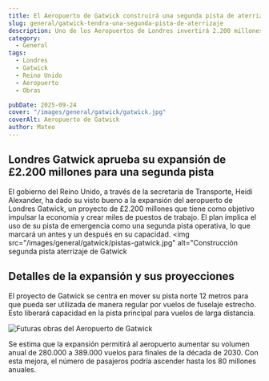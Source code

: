 ```yaml
---
title: El Aeropuerto de Gatwick construirá una segunda pista de aterrizaje
slug: general/gatwick-tendra-una-segunda-pista-de-aterrizaje
description: Uno de los Aeropuertos de Londres invertirá 2.200 millones de libras.
category:
  - General
tags:
  - Londres
  - Gatwick
  - Reino Unido
  - Aeropuerto
  - Obras

pubDate: 2025-09-24
cover: "/images/general/gatwick/gatwick.jpg"
coverAlt: Aeropuerto de Gatwick
author: Mateo
---
```


## Londres Gatwick aprueba su expansión de £2.200 millones para una segunda pista
El gobierno del Reino Unido, a través de la secretaria de Transporte, Heidi Alexander, ha dado su visto bueno a la expansión del aeropuerto de Londres Gatwick, un proyecto de £2.200 millones que tiene como objetivo impulsar la economía y crear miles de puestos de trabajo. El plan implica el uso de su pista de emergencia como una segunda pista operativa, lo que marcará un antes y un después en su capacidad.
<img src="/images/general/gatwick/pistas-gatwick.jpg" alt="Construcción segunda pista aterrizaje de Gatwick

## Detalles de la expansión y sus proyecciones
El proyecto de Gatwick se centra en mover su pista norte 12 metros para que pueda ser utilizada de manera regular por vuelos de fuselaje estrecho. Esto liberará capacidad en la pista principal para vuelos de larga distancia.

<img src="/images/general/gatwick/gatwick2.webp" alt="Futuras obras del Aeropuerto de Gatwick">

Se estima que la expansión permitirá al aeropuerto aumentar su volumen anual de 280.000 a 389.000 vuelos para finales de la década de 2030. Con esta mejora, el número de pasajeros podría ascender hasta los 80 millones anuales.